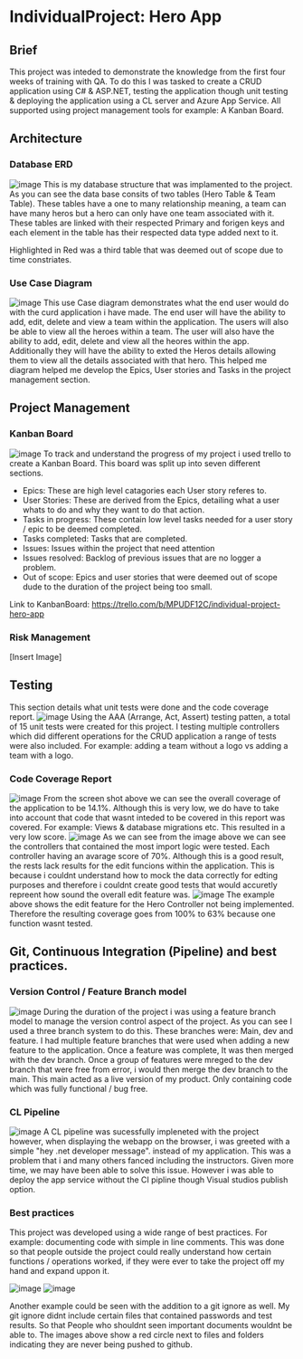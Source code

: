 # IndividualProject: Hero App

## Brief 
This project was inteded to demonstrate the knowledge from the first four weeks of training with QA. To do this I was tasked to create a CRUD application using C# & ASP.NET, testing the application though unit testing & deploying the application using a CL server and Azure App Service. All supported using project management tools for example: A Kanban Board. 

## Architecture

### Database ERD
![image](https://user-images.githubusercontent.com/82107182/117579398-94c97a80-b0ea-11eb-8779-b41587489208.png)
This is my database structure that was implamented to the project. As you can see the data base consits of two tables (Hero Table & Team Table). These tables have a one to many relationship meaning, a team can have many heros but a hero can only have one team associated with it. These tables are linked with their respected Primary and forigen keys and each element in the table has their respected data type added next to it.

Highlighted in Red was a third table that was deemed out of scope due to time constriates. 

### Use Case Diagram 
![image](https://user-images.githubusercontent.com/82107182/117580073-ede6dd80-b0ed-11eb-8b72-b597fe9aa6a2.png)
This use Case diagram demonstrates what the end user would do with the curd application i have made. The end user will have the ability to add, edit, delete and view a team within the application. The users will also be able to view all the heroes within a team. The user will also have the ability to add, edit, delete and view all the heores within the app. Additionally they will have the ability to exted the Heros details allowing them to view all the details associated with that hero. This helped me diagram helped me develop the Epics, User stories and Tasks in the project management section. 

## Project Management 

### Kanban Board
![image](https://user-images.githubusercontent.com/82107182/117580875-ed504600-b0f1-11eb-9d72-7ce3dbb680e4.png)
To track and understand the progress of my project i used trello to create a Kanban Board. This board was split up into seven different sections. 

- Epics: These are high level catagories each User story referes to. 
- User Stories: These are derived from the Epics, detailing what a user whats to do and why they want to do that action. 
- Tasks in progress: These contain low level tasks needed for a user story / epic to be deemed completed. 
- Tasks completed: Tasks that are completed. 
- Issues: Issues within the project that need attention
- Issues resolved: Backlog of previous issues that are no logger a problem. 
- Out of scope: Epics and user stories that were deemed out of scope dude to the duration of the project being too small. 

Link to KanbanBoard: https://trello.com/b/MPUDF12C/individual-project-hero-app
### Risk Management
[Insert Image]

## Testing
This section details what unit tests were done and the code coverage report. 
![image](https://user-images.githubusercontent.com/82107182/117582993-b92e5280-b0fc-11eb-9385-f087246fb099.png)
Using the AAA (Arrange, Act, Assert) testing patten, a total of 15 unit tests were created for this project. I testing multiple controllers which did different operations for the CRUD application a range of tests were also included. For example: adding a team without a logo vs adding a team with a logo. 

### Code Coverage Report
![image](https://user-images.githubusercontent.com/82107182/117583114-525d6900-b0fd-11eb-8b7c-3205b38b70f5.png)
From the screen shot above we can see the overall coverage of the application to be 14.1%. Although this is very low, we do have to take into account that code that wasnt inteded to be covered in this report was covered. For example: Views & database migrations etc. This resulted in a very low score. 
![image](https://user-images.githubusercontent.com/82107182/117583262-21c9ff00-b0fe-11eb-8771-091b533ee9fd.png)
As we can see from the image above we can see the controllers that contained the most import logic were tested. Each controller having an avarage score of 70%. Although this is a good result, the rests lack results for the edit funcions within the application. This is because i couldnt understand how to mock the data correctly for edting purposes and therefore i couldnt create good tests that would accuretly repreent how sound the overall edit feature was. 
![image](https://user-images.githubusercontent.com/82107182/117583446-1aefbc00-b0ff-11eb-8400-940fe067c5fa.png)
The example above shows the edit feature for the Hero Controller not being implemented. Therefore the resulting coverage goes from 100% to 63% because one function wasnt tested.

## Git, Continuous Integration (Pipeline) and best practices.

### Version Control / Feature Branch model
![image](https://user-images.githubusercontent.com/82107182/117585436-504dd700-b10a-11eb-8eef-a43dd31f2c34.png)
During the duration of the project i was using a feature branch model to manage the version control aspect of the project. As you can see I used a three branch system to do this. These branches were: Main, dev and feature. I had multiple feature branches that were used when adding a new feature to the application. Once a feature was complete, It was then merged with the dev branch. Once a group of features were mreged to the dev branch that were free from error, i would then merge the dev branch to the main. This main acted as a live version of my product. Only containing code which was fully functional / bug free. 

### CL Pipeline 
![image](https://user-images.githubusercontent.com/82107182/117585662-7a53c900-b10b-11eb-915b-936a59761341.png)
A CL pipeline was sucessfully impleneted with the project however, when displaying the webapp on the browser, i was greeted with a simple "hey .net developer message". instead of my application. This was a problem that i and many others fanced including the instructors. Given more time, we may have been able to solve this issue. However i was able to deploy the app service without the CI pipline though Visual studios publish option. 

### Best practices
This project was developed using a wide range of best practices. For example: documenting code with simple in line comments. This was done so that people outside the project could really understand how certain functions / operations worked, if they were ever to take the project off my hand and expand uppon it.

![image](https://user-images.githubusercontent.com/82107182/117585933-277b1100-b10d-11eb-81da-83753a2ae739.png)
![image](https://user-images.githubusercontent.com/82107182/117585936-319d0f80-b10d-11eb-91cc-88cb61356ebd.png)

Another example could be seen with the addition to a git ignore as well. My git ignore didnt include certain files that contained passwords and test results. So that People who shouldnt seen important documents wouldnt be able to. The images above show a red circle next to files and folders indicating they are never being pushed to github. 


